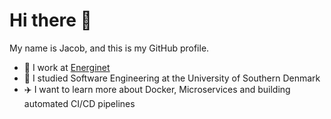 # Hi there 👋

My name is Jacob, and this is my GitHub profile. 

- 💼 I work at [Energinet](https://energinet.dk/)
- 🌱 I studied Software Engineering at the University of Southern Denmark
- ✈️ I want to learn more about Docker, Microservices and building automated CI/CD pipelines

